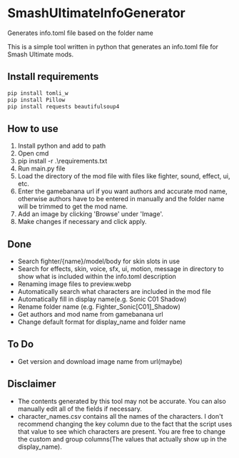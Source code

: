 # SmashUltimateInfoGenerator
Generates info.toml file based on the folder name

This is a simple tool written in python that generates an info.toml file for Smash Ultimate mods.

## Install requirements
```sh
pip install tomli_w
pip install Pillow
pip install requests beautifulsoup4
```

## How to use
1. Install python and add to path
2. Open cmd
3. pip install -r .\requirements.txt
4. Run main.py file
5. Load the directory of the mod file with files like fighter, sound, effect, ui, etc.
6. Enter the gamebanana url if you want authors and accurate mod name, otherwise authors have to be entered in manually and the folder name will be trimmed to get the mod name.
7. Add an image by clicking 'Browse' under 'Image'.
8. Make changes if necessary and click apply.

## Done
* Search fighter/{name}/model/body for skin slots in use
* Search for effects, skin, voice, sfx, ui, motion, message in directory to show what is included within the info.toml description
* Renaming image files to preview.webp
* Automatically search what characters are included in the mod file
* Automatically fill in display name(e.g. Sonic C01 Shadow)
* Rename folder name (e.g. Fighter_Sonic[C01]_Shadow)
* Get authors and mod name from gamebanana url
* Change default format for display_name and folder name

## To Do 
* Get version and download image name from url(maybe)

## Disclaimer
* The contents generated by this tool may not be accurate. You can also manually edit all of the fields if necessary.
* character_names.csv contains all the names of the characters. I don't recommend changing the key column due to the fact that the script uses that value to see which characters are present. You are free to change the custom and group columns(The values that actually show up in the display_name).